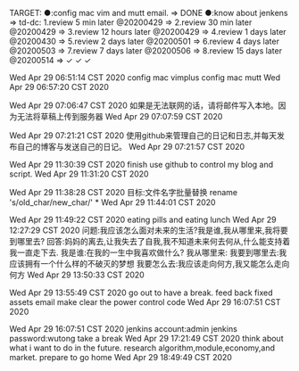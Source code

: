 TARGET:
●:config mac vim and mutt email. ⇒ DONE
●:know about jenkens ⇒ 
td-dc:
1.review  5 min   later @20200429 ⇒ 
2.review 30 min   later @20200429 ⇒ 
3.review 12 hours later @20200429 ⇒ 
4.review  1 days  later @20200430 ⇒ 
5.review  2 days  later @20200501 ⇒ 
6.review  4 days  later @20200503 ⇒ 
7.review  7 days  later @20200506 ⇒ 
8.review 15 days  later @20200514 ⇒ ✓ ✓ ✓

Wed Apr 29 06:51:14 CST 2020
    config mac vimplus
    config mac mutt
Wed Apr 29 06:57:20 CST 2020

Wed Apr 29 07:06:47 CST 2020
    如果是无法联网的话，请将邮件写入本地。因为无法将草稿上传到服务器
Wed Apr 29 07:07:59 CST 2020

Wed Apr 29 07:21:21 CST 2020
    使用github来管理自己的日记和日志,并每天发布自己的博客与发送自己的日记。
Wed Apr 29 07:21:57 CST 2020

Wed Apr 29 11:30:39 CST 2020
    finish use github to control my blog and script.
Wed Apr 29 11:31:20 CST 2020

Wed Apr 29 11:38:28 CST 2020
    目标:文件名字批量替换
    rename 's/old_char/new_char/' *
Wed Apr 29 11:44:01 CST 2020

Wed Apr 29 11:49:22 CST 2020
    eating pills and eating lunch
Wed Apr 29 12:27:29 CST 2020
    <blog>
        问题:我应该怎么面对未来的生活?我是谁,我从哪里来,我将要到哪里去?
        回答:妈妈的离去,让我失去了自我,我不知道未来何去何从,什么能支持着我一直走下去.
        我是谁:在我的一生中我喜欢做什么?
        我从哪里来:
        我要到哪里去:我应该拥有一个什么样的不破灭的梦想
        我要怎么去:我应该走向何方,我又能怎么走向何方
    </blog>
Wed Apr 29 13:50:33 CST 2020


Wed Apr 29 13:55:49 CST 2020
    go out to have a break. 
    feed back fixed assets email
    make clear the power control code 
Wed Apr 29 16:07:51 CST 2020

   
Wed Apr 29 16:07:51 CST 2020
    jenkins account:admin
    jenkins password:wutong
    take a break
Wed Apr 29 17:21:49 CST 2020
    think about what i want to do in the future.
    research algorithm,module,economy,and market.
    prepare to go home
Wed Apr 29 18:49:49 CST 2020
    
